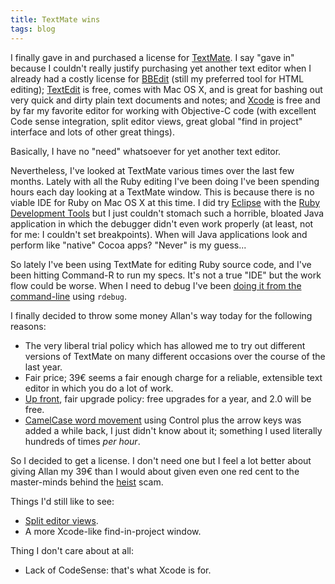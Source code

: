 ```yaml
---
title: TextMate wins
tags: blog
---
```


I finally gave in and purchased a license for [TextMate](http://macromates.com/). I say "gave in" because I couldn't really justify purchasing yet another text editor when I already had a costly license for [BBEdit](http://www.barebones.com/products/bbedit/) (still my preferred tool for HTML editing); [TextEdit](http://www.apple.com/support/mac101/work/23/) is free, comes with Mac OS X, and is great for bashing out very quick and dirty plain text documents and notes; and [Xcode](http://www.apple.com/macosx/features/xcode/) is free and by far my favorite editor for working with Objective-C code (with excellent Code sense integration, split editor views, great global "find in project" interface and lots of other great things).

Basically, I have no "need" whatsoever for yet another text editor.

Nevertheless, I've looked at TextMate various times over the last few months. Lately with all the Ruby editing I've been doing I've been spending hours each day looking at a TextMate window. This is because there is no viable IDE for Ruby on Mac OS X at this time. I did try [Eclipse](http://www.eclipse.org/) with the [Ruby Development Tools](http://rubyeclipse.sourceforge.net/) but I just couldn't stomach such a horrible, bloated Java application in which the debugger didn't even work properly (at least, not for me: I couldn't set breakpoints). When will Java applications look and perform like "native" Cocoa apps? "Never" is my guess...

So lately I've been using TextMate for editing Ruby source code, and I've been hitting Command-R to run my specs. It's not a true "IDE" but the work flow could be worse. When I need to debug I've been [doing it from the command-line](http://wincent.dev/wiki/Interactive_debugging_with_ruby-debug) using `rdebug`.

I finally decided to throw some money Allan's way today for the following reasons:

-   The very liberal trial policy which has allowed me to try out different versions of TextMate on many different occasions over the course of the last year.
-   Fair price; 39€ seems a fair enough charge for a reliable, extensible text editor in which you do a lot of work.
-   [Up front](http://macromates.com/license_policy), fair upgrade policy: free upgrades for a year, and 2.0 will be free.
-   [CamelCase word movement](http://macromates.com/ticket/show?ticket_id=11746E04) using Control plus the arrow keys was added a while back, I just didn't know about it; something I used literally hundreds of times _per hour_.

So I decided to get a license. I don't need one but I feel a lot better about giving Allan my 39€ than I would about given even one red cent to the master-minds behind the [heist](http://macheist.com/) scam.

Things I'd still like to see:

-   [Split editor views](http://macromates.com/ticket/show?ticket_id=F4398B73).
-   A more Xcode-like find-in-project window.

Thing I don't care about at all:

-   Lack of CodeSense: that's what Xcode is for.
